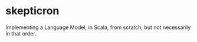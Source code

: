# skepticron
Implementing a Language Model, in Scala, from scratch, but not necessarily in that order.

